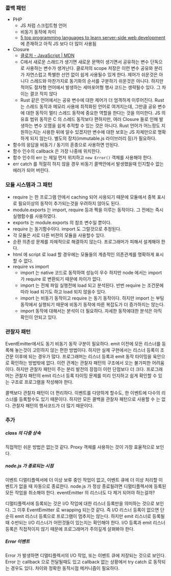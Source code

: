 ### 콜백 패턴
* PHP
  * JS 처럼 스크립트형 언어
  * 비동기 동작에 차이
  * [5 top programming languages to learn server-side web development](https://twm.me/best-programming-languages-and-frameworks-for-server-side-web-development/amp/) 에 존재하고 아직 JS 보다 더 많이 사용됨
* Closure
  * [클로저 - JavaScript | MDN](https://developer.mozilla.org/ko/docs/Web/JavaScript/Guide/Closures)
  * C에서 새로운 스래드가 생기면 새로운 문맥이 생기면서 공유하는 변수 단독으로 사용하는 변수가 생겨난다. 클로저의 scope 저장은 이런 변수 공유와 분리가 자연스럽고 특별한 선언 없이 쉽게 사용될수 있게 한다. 제어가 쉬운것은 아니다 스레드와 마찬가지로 동기화의 순서를 구분하기 쉬운것은 아니다. 하지만 적어도 절차형 언어에서 발생하는 세마포어형 행사 코드는 생략될수 있다. 그 차이는 결코 작지 않다
  * Rust 같은 언어에서는 공유 변수에 대한 제어가 더 엄격하게 이루어진다. Rust 는 스레드 동작과 메모리 사용에 최적화된 언어로 여겨지는데, 그만큼 공유 변수에 대한 동작이 멀티 스레드 동작에 중요한 역할을 한다는 것을 의미한다. JS 의 유효 범위 동작은 C 의 스레드 동작보다 편하지만, 여러 Closure 들로 인해 발생하는 변수 오몀을 쉽게 추적할 수 있는 것은 아니다. Rust 언어가 어느정도 지원하는지는 사용한 뒤에 알수 있겠지만 변수에 대한 보호는 JS 자체만으로 명확하게 되지 않는다. 별도의 장치(immutable.js 라이브러리 등)가 필요하다.
* 함수의 응답을 비동기 / 동기의 혼종으로 사용하면 안된다.
* 함수 인수의 callback 은 가장 나중에 위치한다.
* 함수 인수의 err 는 제일 먼저 위치하고 `new Error()` 객체를 사용해야 한다.
* err catch 를 적절히 하지 않을 경우 비동기 콜백안에서 발생했을때 인지할수 없는 에러가 되어 버린다.

### 모듈 시스템과 그 패턴
* require 는 한 프로그램 안에서 caching 되어 사용되기 때문에 모듈에서 중복 표시로 필요이상의 동작이 추가되는것을 우려하지 않아도 된다.
* module.exports 는 import, require 등과 짝을 이루는 동작이다. 그 전에는 즉시 실행함수를 사용하였다.
* exports 는 module.exports 의 참조 변수일 뿐이다.
* require 는 동기함수이다. import 도 그럴것으로 추정된다.
* 각 모듈은 서로 다른 버젼의 모듈을 사용할수 있다.
* 순환 의존성 문제를 자체적으로 해결하지 않는다. 프로그래머가 피해서 설계해야 한다.
* html 에 script 로 load 할 경우에는 모듈들의 계층적인 의존관계를 명확하게 표시할 수 없다.
* require vs import
  * import 는 native 코드로 동작하여 성능이 우수 하지만 node 에서는 import 가 require 로 변환되기 때문에 차이가 없다.
  * import 는 전체 파일 실행전에 load 되고 분석된다. 반번 require 는 조건문에 따라 load 되기도 하고 load 되지 않을수 있다.
  * import 는 비동기 동작이고 require 는 동기 동작이다. 하지만 import 는 부팅동작에서 실행되기 때문에 비동기 동작에 따른 복잡도가 더 증가하지는 않는다.
  * import 동작에 대해서는 분석이 더 필요하다. 자세한 동작에대한 분석은 아직 확인이 안되고 있다.

### 관찰자 패턴
EventEmitter에서도 동기 비동기 동작 구분이 필요하다. emit 이전에 모든 리스너를 등록해 놓는것이 고민하지 않는 편한 방법이다. 하지만 실제 구현에서는 리스너 등록이 조건문 이후에 되는 경우가 많다. 프로그래머는 리스너 등록과 emit 동작 타이밍을 육안으로 확인하는 방법밖에 없다. 이런 관계는 관찰자 패턴의 구조에서 오는 불가피한 어려움이다. 하지만 관찰자 패턴이 주는 분리 발전의 장점이 이런 단점보다 더 크다. 프로그래머는 관찰자 패턴의 emit 리스너 등록 타이밍 문제를 미리 인지하고 쉽게 확인할 수 있는 구조로 프로그램을 작성해야 한다.

콜백보다 관찰자 패턴이 더 편리하다. 이벤트를 다양하게 할수도, 한 이벤트에 다수의 리스너를 등록할수도 있기 때문이다. 하지만 모든 콜백을 관찰자 패턴으로 사용할 수 는 없다. 관찰자 패턴의 행사코드가 더 많기 때문이다.

### 추가
##### class 의 다중 상속
직접적인 쉬운 방법은 없는것 같다. Proxy 객체를 사용하는 것이 가장 효율적으로 보인다.

##### node.js 가 종료되는 시점
이벤트 디멀티플렉서에 더 이상 보류 중인 작업이 없고, 이벤트 큐에 더 이상 처리할 이벤트가 없을 때 자동으로 종료한다.
node.js 가 정상 종료될려면 디멀티플렉서에 등록된 모든 작업을 취소해야 한다.
eventEmitter 의 리스너도 다 제거 되어야 하는걸까?

디멀티플렉서에 등록되는 것은 I/O 작업에 대한 리스너 등록만을 의미하는 것으로 보인다. 그 이후 EventEimitter 로 wrapping 되는것 같다. 즉 I/O 리스너 등록이 없으면 단순히 emit 리스너 등록으로 프로그램이 멈추지는 않는다. 하지만 emit 리스너로 등록될때 수반되는 I/O 리스너가 어떤것들이 있는지는 확인해야 한다. I/O 등록과 emit 리스너 등록은 직접적이지 않기 때문에 프로그래머가 주의깊게 살펴봐야 한다.

##### Error 이벤트
Error 가 발생하면 디멀티플렉서의 I/O 작업, 또는 이벤트 큐에 저장되는 것으로 보인다. Error 는 callback 으로 전달될때도 있고 callback 없는 상황에서 try catch 로 동작되는 경우도 있다. 차이와 정확한 동작시점 메커니즘이 필요하다.
